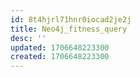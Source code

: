 ```yaml
---
id: 8t4hjrl71hnr0iocad2je2j
title: Neo4j_fitness_query
desc: ''
updated: 1706648223300
created: 1706648223300
---
```

